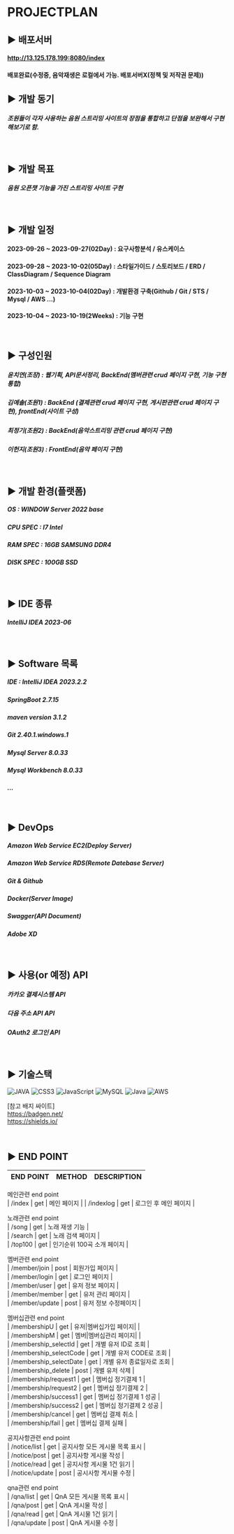 PROJECTPLAN
=

## ▶️ 배포서버

#### http://13.125.178.199:8080/index
#### 배포완료(수정중, 음악재생은 로컬에서 가능. 배포서버X(정책 및 저작권 문제))


## ▶️ 개발 동기

##### 조원들이 각자 사용하는 음원 스트리밍 사이트의 장점을 통합하고 단점을 보완해서 구현해보기로 함.

<br/>

## ▶️ 개발 목표

##### 음원 오픈챗 기능을 가진 스트리밍 사이트 구현
<br/>

## ▶️ 개발 일정
#### 2023-09-26 ~ 2023-09-27(02Day) : 요구사항분석 / 유스케이스 
#### 2023-09-28 ~ 2023-10-02(05Day) : 스타일가이드 / 스토리보드 / ERD / ClassDiagram / Sequence Diagram
#### 2023-10-03 ~ 2023-10-04(02Day) : 개발환경 구축(Github / Git / STS / Mysql / AWS ...)
#### 2023-10-04 ~ 2023-10-19(2Weeks) : 기능 구현


<br/>

## ▶️ 구성인원 

##### 윤치연(조장)  : 웹기획, API문서정리, BackEnd(멤버관련 crud 페이지 구현, 기능 구현 통합)
##### 김예솔(조원1) : BackEnd (결제관련 crud 페이지 구현, 게시판관련 crud 페이지 구현), frontEnd(사이트 구성)
##### 최정기(조원2) : BackEnd(음악스트리밍 관련 crud 페이지 구현)
##### 이헌지(조원3) : FrontEnd(음악 페이지 구현)
<br/>

## ▶️ 개발 환경(플랫폼)

##### OS : WINDOW Server 2022 base
##### CPU SPEC : I7 Intel 
##### RAM SPEC : 16GB SAMSUNG DDR4
##### DISK SPEC : 100GB SSD 

<br/>

## ▶️ IDE 종류

##### IntelliJ IDEA 2023-06
<br/>

## ▶️ Software 목록

##### IDE : IntelliJ IDEA 2023.2.2
##### SpringBoot 2.7.15
##### maven version 3.1.2
##### Git 2.40.1.windows.1
##### Mysql Server 8.0.33
##### Mysql Workbench 8.0.33
##### ...
<br/>

## ▶️ DevOps 

##### Amazon Web Service EC2(Deploy Server)
##### Amazon Web Service RDS(Remote Datebase Server)
##### Git & Github
##### Docker(Server Image)
##### Swagger(API Document)
##### Adobe XD
<br/>



## ▶️ 사용(or 예정) API

##### 카카오 결제시스템 API
##### 다음 주소 API API
##### OAuth2 로그인 API

<br/>

## ▶️ 기술스택

![JAVA](https://img.shields.io/badge/html5-%23E34F26.svg?style=for-the-badge&logo=html5&logoColor=white)
![CSS3](https://img.shields.io/badge/css3-%231572B6.svg?style=for-the-badge&logo=css3&logoColor=white)
![JavaScript](https://img.shields.io/badge/javascript-%23323330.svg?style=for-the-badge&logo=javascript&logoColor=%23F7DF1E)
![MySQL](https://img.shields.io/badge/mysql-%2300f.svg?style=for-the-badge&logo=mysql&logoColor=white)
![Java](https://img.shields.io/badge/java-%23ED8B00.svg?style=for-the-badge&logo=java&logoColor=white)
![AWS](https://img.shields.io/badge/AWS-%23FF9900.svg?style=for-the-badge&logo=amazon-aws&logoColor=white)


[참고 배지 싸이트] <br/>
https://badgen.net/ <br/>
https://shields.io/


<br/>

## ▶️ END POINT 

|END POINT|METHOD|DESCRIPTION|
|------|---|---|

메인관련 end point <br/>
| /index     |  get  |  메인 페이지          | 
| /indexlog  |  get  |  로그인 후 메인 페이지 | 

노래관련 end point <br/>
| /song    |  get  |  노래 재생 기능            | <br/>
| /search  |  get  |  노래 검색 페이지          | <br/>
| /top100  |  get  |  인기순위 100곡 소개 페이지 | <br/>

멤버관련 end point <br/>
| /member/join    |  post  |  회원가입 페이지      | <br/>
| /member/login   |  get   |  로그인 페이지        | <br/>
| /member/user    |  get   |  유저 정보 페이지     | <br/>
| /member/member  |  get   |  유저 관리 페이지     | <br/>
| /member/update  |  post  |  유저 정보 수정페이지 | <br/>

멤버십관련 end point <br/>
| /membershipU            |  get   |  유저|멤버십가입 페이지|   | <br/>
| /membershipM            |  get   |  멤버|멤버십관리 페이지|   | <br/>
| /membership_selectId    |  get   |  개별 유저 ID로 조회      | <br/>
| /membership_selectCode  |  get   |  개별 유저 CODE로 조회    | <br/>
| /membership_selectDate  |  get   |  개별 유저 종료일자로 조회 | <br/>
| /membership_delete      |  post  |  개별 유저 삭제           | <br/>
| /membership/request1    |  get   |  멤버십 정기결제 1        | <br/>
| /membership/request2    |  get   |  멤버십 정기결제 2        | <br/>
| /membership/success1    |  get   |  멤버십 정기결제 1 성공    | <br/>
| /membership/success2    |  get   |  멤버십 정기결제 2 성공    | <br/>
| /membership/cancel      |  get   |  멤버십 결제 취소         | <br/>
| /membership/fail        |  get   |  멤버십 결제 실패         | <br/>

공지사항관련 end point <br/>
| /notice/list    |  get   |  공지사항 모든 게시물 목록 표시 | <br/>
| /notice/post    |  get   |  공지사항 게시물 작성          | <br/>
| /notice/read    |  get   |  공지사항 게시물 1건 읽기      | <br/>
| /notice/update  |  post  |  공시사항 게시물 수정          | <br/>
 
qna관련 end point <br/>
| /qna/list    |  get   |  QnA 모든 게시물 목록 표시 | <br/>
| /qna/post    |  get   |  QnA 게시물 작성          | <br/>
| /qna/read    |  get   |  QnA 게시물 1건 읽기      | <br/>
| /qna/update  |  post  |  QnA 게시물 수정          | <br/>
<br/> 







